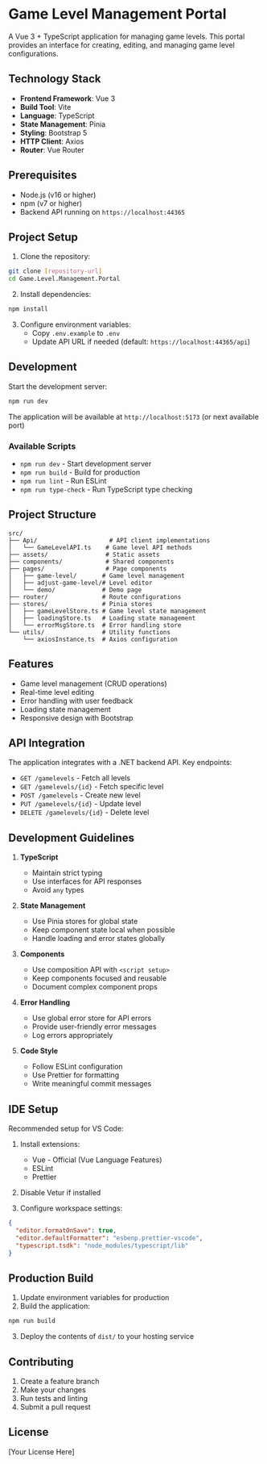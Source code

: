 # Game Level Management Portal

A Vue 3 + TypeScript application for managing game levels. This portal provides an interface for creating, editing, and managing game level configurations.

## Technology Stack

- **Frontend Framework**: Vue 3
- **Build Tool**: Vite
- **Language**: TypeScript
- **State Management**: Pinia
- **Styling**: Bootstrap 5
- **HTTP Client**: Axios
- **Router**: Vue Router

## Prerequisites

- Node.js (v16 or higher)
- npm (v7 or higher)
- Backend API running on `https://localhost:44365`

## Project Setup

1. Clone the repository:
```bash
git clone [repository-url]
cd Game.Level.Management.Portal
```

2. Install dependencies:
```bash
npm install
```

3. Configure environment variables:
   - Copy `.env.example` to `.env`
   - Update API URL if needed (default: `https://localhost:44365/api`)

## Development

Start the development server:
```bash
npm run dev
```

The application will be available at `http://localhost:5173` (or next available port)

### Available Scripts

- `npm run dev` - Start development server
- `npm run build` - Build for production
- `npm run lint` - Run ESLint
- `npm run type-check` - Run TypeScript type checking

## Project Structure

```
src/
├── Api/                    # API client implementations
│   └── GameLevelAPI.ts    # Game level API methods
├── assets/                # Static assets
├── components/            # Shared components
├── pages/                 # Page components
│   ├── game-level/       # Game level management
│   ├── adjust-game-level/# Level editor
│   └── demo/             # Demo page
├── router/               # Route configurations
├── stores/               # Pinia stores
│   ├── gameLevelStore.ts # Game level state management
│   ├── loadingStore.ts   # Loading state management
│   └── errorMsgStore.ts  # Error handling store
└── utils/                # Utility functions
    └── axiosInstance.ts  # Axios configuration
```

## Features

- Game level management (CRUD operations)
- Real-time level editing
- Error handling with user feedback
- Loading state management
- Responsive design with Bootstrap

## API Integration

The application integrates with a .NET backend API. Key endpoints:

- `GET /gamelevels` - Fetch all levels
- `GET /gamelevels/{id}` - Fetch specific level
- `POST /gamelevels` - Create new level
- `PUT /gamelevels/{id}` - Update level
- `DELETE /gamelevels/{id}` - Delete level

## Development Guidelines

1. **TypeScript**
   - Maintain strict typing
   - Use interfaces for API responses
   - Avoid `any` types

2. **State Management**
   - Use Pinia stores for global state
   - Keep component state local when possible
   - Handle loading and error states globally

3. **Components**
   - Use composition API with `<script setup>`
   - Keep components focused and reusable
   - Document complex component props

4. **Error Handling**
   - Use global error store for API errors
   - Provide user-friendly error messages
   - Log errors appropriately

5. **Code Style**
   - Follow ESLint configuration
   - Use Prettier for formatting
   - Write meaningful commit messages

## IDE Setup

Recommended setup for VS Code:

1. Install extensions:
   - Vue - Official (Vue Language Features)
   - ESLint
   - Prettier

2. Disable Vetur if installed

3. Configure workspace settings:
```json
{
  "editor.formatOnSave": true,
  "editor.defaultFormatter": "esbenp.prettier-vscode",
  "typescript.tsdk": "node_modules/typescript/lib"
}
```

## Production Build

1. Update environment variables for production
2. Build the application:
```bash
npm run build
```
3. Deploy the contents of `dist/` to your hosting service

## Contributing

1. Create a feature branch
2. Make your changes
3. Run tests and linting
4. Submit a pull request

## License

[Your License Here]
